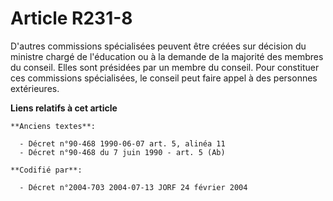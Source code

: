 # Article R231-8

D'autres commissions spécialisées peuvent être créées sur décision du ministre chargé de l'éducation ou à la demande de la
majorité des membres du conseil. Elles sont présidées par un membre du conseil. Pour constituer ces commissions spécialisées,
le conseil peut faire appel à des personnes extérieures.

**Liens relatifs à cet article**

	**Anciens textes**:

	  - Décret n°90-468 1990-06-07 art. 5, alinéa 11
	  - Décret n°90-468 du 7 juin 1990 - art. 5 (Ab)

	**Codifié par**:

	  - Décret n°2004-703 2004-07-13 JORF 24 février 2004
